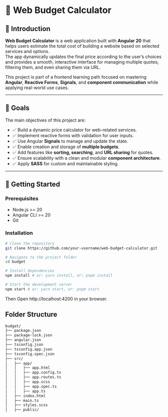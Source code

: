 # 🧮 Web Budget Calculator

## 📖 Introduction  
**Web Budget Calculator** is a web application built with **Angular 20** that helps users estimate the total cost of building a website based on selected services and options.  
The app dynamically updates the final price according to the user’s choices and provides a smooth, interactive interface for managing multiple quotes, filtering them, and even sharing them via URL.

This project is part of a frontend learning path focused on mastering **Angular**, **Reactive Forms**, **Signals**, and **component communication** while applying real-world use cases.

---

## 🎯 Goals  
The main objectives of this project are:

- ✅ Build a dynamic price calculator for web-related services.  
- ✅ Implement reactive forms with validation for user inputs.  
- ✅ Use Angular **Signals** to manage and update the state.  
- ✅ Enable creation and storage of **multiple budgets**.  
- ✅ Add features like **sorting, searching**, and **URL sharing** for quotes.  
- ✅ Ensure scalability with a clean and modular **component architecture**.  
- ✅ Apply **SASS** for custom and maintainable styling.

---

## 🚀 Getting Started  

### Prerequisites  
- Node.js >= 20  
- Angular CLI >= 20  
- Git  

### Installation  
```bash
# Clone the repository
git clone https://github.com/your-username/web-budget-calculator.git

# Navigate to the project folder
cd budget

# Install dependencies
npm install # or: yarn install, or: pnpm install

# Start the development server
npm start # or: yarn start, or: pnpm start

```
Then Open http://localhost:4200 in your browser.

## Folder Structure

```bash
budget/
├── package.json
├── package-lock.json
├── angular.json
├── tsconfig.json
├── tsconfig.app.json
├── tsconfig.spec.json
├── src/
│   ├── app/
│   │   ├── app.html
│   │   ├── app.config.ts
│   │   ├── app.routes.ts
│   │   ├── app.scss
│   │   ├── app.spec.ts
│   │   ├── app.ts
│   ├── index.html
│   ├── main.ts
│   ├── styles.scss
│   ├── public/


```